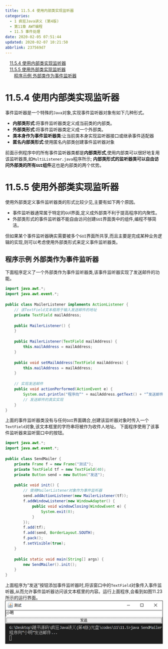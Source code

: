 ```yaml
---
title: 11.5.4 使用内部类实现监听器
categories: 
  - 1 疯狂Java讲义 (第4版)
  - 第11章 AWT编程
  - 11.5 事件处理
date: 2020-02-05 07:51:44
updated: 2020-02-07 10:21:50
abbrlink: 237569d7
---
```

<div id='my_toc'><a href="/JavaReadingNotes/237569d7/#11-5-4-使用内部类实现监听器" class="header_1">11.5.4 使用内部类实现监听器</a>&nbsp;<br><a href="/JavaReadingNotes/237569d7/#11-5-5-使用外部类实现监听器" class="header_1">11.5.5 使用外部类实现监听器</a>&nbsp;<br><a href="/JavaReadingNotes/237569d7/#程序示例-外部类作为事件监听器" class="header_2">程序示例 外部类作为事件监听器</a>&nbsp;<br></div>
<style>.header_1{margin-left: 1em;}.header_2{margin-left: 2em;}.header_3{margin-left: 3em;}.header_4{margin-left: 4em;}.header_5{margin-left: 5em;}.header_6{margin-left: 6em;}</style>
<!--more-->
<script>if (navigator.platform.search('arm')==-1){document.getElementById('my_toc').style.display = 'none';}var e,p = document.getElementsByTagName('p');while (p.length>0) {e = p[0];e.parentElement.removeChild(e);}</script>

<!--end-->
# 11.5.4 使用内部类实现监听器
事件监听器是一个特殊的`Java`对象,实现事件监听器对象有如下几种形式。
- **内部类形式**:将事件监听器类定义成当前类的内部类。
- **外部类形式**:将事件监听器类定义成一个外部类。
- **类本身作为事件监听器类**:让当前类本身实现监听器接口或继承事件适配器
- **匿名内部类形式**:使用匿名内部类创建事件监听器对象

前面示例程序中的所有事件监听器类都是**内部类形式**,使用内部类可以很好地复用该监听器类,如`MultiListener.java`程序所示;
**内部类形式的监听器类可以自由访问外部类的所有`GUI`组件**这也是内部类的两个优势。

# 11.5.5 使用外部类实现监听器
使用外部类定义事件监听器类的形式比较少见,主要有如下两个原因。
- 事件监听器通常属于特定的`GU`Ⅰ界面,定义成外部类不利于提高程序的内聚性。
- 外部类形式的事件监听器不能自由访问创建`GUI`界面类中的组件,编程不够简洁。

但如果某个事件监听器确实需要被多个`GUI`界面所共享,而且主要是完成某种业务逻辑的实现,则可以考虑使用外部类形式来定义事件监听器类。
## 程序示例 外部类作为事件监听器
下面程序定义了一个外部类作为事件监听器类,该事件监听器实现了发送邮件的功能。
```java
import java.awt.*;
import java.awt.event.*;

public class MailerListener implements ActionListener {
    // 该TextField文本框用于输入发送邮件的地址
    private TextField mailAddress;

    public MailerListener() {
    }

    public MailerListener(TextField mailAddress) {
        this.mailAddress = mailAddress;
    }

    public void setMailAddress(TextField mailAddress) {
        this.mailAddress = mailAddress;
    }

    // 实现发送邮件
    public void actionPerformed(ActionEvent e) {
        System.out.println("程序向“" + mailAddress.getText() + "”发送邮件...");
        // 发送邮件的真实实现
    }
}
```
上面的事件监听器类没有与任何`GUI`界面耦合,创建该监听器对象时传入一个`TextField`对象,该文本框里的字符串将被作为收件人地址。
下面程序使用了该事件监听器来监听窗口中的按钮。
```java
import java.awt.*;
import java.awt.event.*;

public class SendMailer {
    private Frame f = new Frame("测试");
    private TextField tf = new TextField(40);
    private Button send = new Button("发送");

    public void init() {
        // 使用MailerListener对象作为事件监听器
        send.addActionListener(new MailerListener(tf));
        f.addWindowListener(new WindowAdapter() {
            public void windowClosing(WindowEvent e) {
                System.exit(0);
            }
        });
        f.add(tf);
        f.add(send, BorderLayout.SOUTH);
        f.pack();
        f.setVisible(true);
    }

    public static void main(String[] args) {
        new SendMailer().init();
    }
}
```
上面程序为“发送”按钮添加事件监听器时,将该窗口中的`TextField`对象传入事件监听器,从而允许事件监听器访问该文本框里的内容。运行上面程序,会看到如图11.23所示的运行界面。
![这里有一张图片](https://raw.githubusercontent.com/lanlan2017/images/master/CrazyJavaHandout/Chapter11/11.5.5/1.png)
<!-- CrazyJavaHandout/Chapter11/11.5.5/ -->
